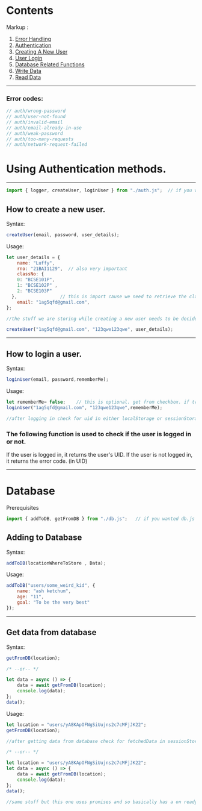 
# Contents
Markup :
1. [Error Handling](#error-codes)
2. [Authentication](#using-authentication-methods)
  1. [Creating A New User](#how-to-create-a-new-user)
  2. [User Login](#how-to-login-a-user)
3. [Database Related Functions](#database)
  1. [Write Data](#adding-to-database)
  2. [Read Data](#get-data-from-database)

--------------------------------------------------------------------------------------------------------------------------------------

### Error codes:
```javascript
// auth/wrong-password
// auth/user-not-found
// auth/invalid-email
// auth/email-already-in-use
// auth/weak-password
// auth/too-many-requests
// auth/network-request-failed
```

# Using Authentication methods.
--------------------------------------------------------------------------------------------------------------------------------------
```javascript
import { logger, createUser, loginUser } from "./auth.js";  // if you wanted auth.js
```

## How to create a new user.

Syntax:
```javascript
createUser(email, password, user_details);
```

Usage:
```javascript
let user_details = {
    name: "Luffy",
    rno: "21BAI1129",  // also very important
    classNo: {
    0: "BCSE101P",
    1: "BCSE102P" , 
    2: "BCSE103P"
  },                // this is import cause we need to retrieve the classno. for live tests.
    email: "1ag5qfd@gmail.com",
};

//the stuff we are storing while creating a new user needs to be decided.

createUser("1ag5qfd@gmail.com", "123qwe123qwe", user_details);
```


--------------------------------------------------------------------------------------------------------------------------------------

## How to login a user.

Syntax:
```javascript
loginUser(email, password,rememberMe);
```

Usage:
```javascript
let rememberMe= false;    // this is optional. get from checkbox. if true then remember me is stored in localStorage else it is stored in sessionStorage.
loginUser("1ag5qfd@gmail.com", "123qwe123qwe",rememberMe);

//after logging in check for uid in either localStorage or sessionStorage.
```

### The following function is used to check if the user is logged in or not.
If the user is logged in, it returns the user's UID.
If the user is not logged in, it returns the error code. (in UID)

--------------------------------------------------------------------------------------------------------------------------------------

# Database
Prerequisites
```javascript
import { addToDB, getFromDB } from "./db.js";   // if you wanted db.js
```

## Adding to Database

Syntax:
```javascript
addToDB(locationWhereToStore , Data);
```
Usage:
```javascript
addToDB("users/some_weird_kid", {
    name: "ash ketchum",
    age: "11",
    goal: "To be the very best"
});
```

--------------------------------------------------------------------------------------------------------------------------------------

## Get data from database

Syntax:
```javascript
getFromDB(location);

/* --or-- */

let data = async () => {
    data = await getFromDB(location);
    console.log(data);
};
data();

```
Usage:
```javascript
let location = "users/yA8KApOFNgSiUujns2c7cMFjJK22";
getFromDB(location);

//after getting data from database check for fetchedData in sessionStorage. It will contain the last thing you got from getFromDB.

/* --or-- */

let location = "users/yA8KApOFNgSiUujns2c7cMFjJK22";
let data = async () => {
    data = await getFromDB(location);
    console.log(data);
};
data();

//same stuff but this one uses promises and so basically has a on ready thing.

```
